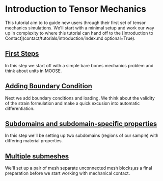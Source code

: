 # Introduction to Tensor Mechanics

This tutorial aim to to guide new users through their first set of tensor mechanics simulations. We'll start with a minimal setup and work our way up in complexity to where this tutorial can hand off to the [Introduction to Contact](contact/tutorials/introduction/index.md optional=True).

## [First Steps](tensor_mechanics/tutorials/introduction/step01.md)

In this step we start off with a simple bare bones mechanics problem and think about
units in MOOSE.

## [Adding Boundary Condition](tensor_mechanics/tutorials/introduction/step02.md)

Next we add boundary conditions and loading. We think about the validity of the
strain formulation and make a quick excusion into automatic differentiation.

## [Subdomains and subdomain-specific properties](tensor_mechanics/tutorials/introduction/step03.md)

In this step we'll be setting up two subdomains (regions of our sample) with
differing material properties.

## [Multiple submeshes](tensor_mechanics/tutorials/introduction/step04.md)

We'll set up a pair of mesh separate unconnected mesh blocks,as a final
preparation before we start working with mechanical contact.
